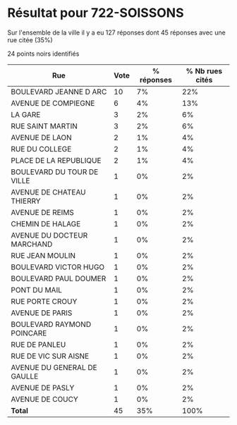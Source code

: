 # Résultat pour 722-SOISSONS

Sur l'ensemble de la ville il y a eu 127 réponses dont 45 réponses avec une rue citée (35%)

24 points noirs identifiés

| Rue | Vote | % réponses | % Nb rues cités|
|-----|------|------------|----------------|
| BOULEVARD JEANNE D ARC | 10 | 7% | 22%|
| AVENUE DE COMPIEGNE | 6 | 4% | 13%|
| LA GARE | 3 | 2% | 6%|
| RUE SAINT MARTIN | 3 | 2% | 6%|
| AVENUE DE LAON | 2 | 1% | 4%|
| RUE DU COLLEGE | 2 | 1% | 4%|
| PLACE DE LA REPUBLIQUE | 2 | 1% | 4%|
| BOULEVARD DU TOUR DE VILLE | 1 | 0% | 2%|
| AVENUE DE CHATEAU THIERRY | 1 | 0% | 2%|
| AVENUE DE REIMS | 1 | 0% | 2%|
| CHEMIN DE HALAGE | 1 | 0% | 2%|
| AVENUE DU DOCTEUR MARCHAND | 1 | 0% | 2%|
| RUE JEAN MOULIN | 1 | 0% | 2%|
| BOULEVARD VICTOR HUGO | 1 | 0% | 2%|
| BOULEVARD PAUL DOUMER | 1 | 0% | 2%|
| PONT DU MAIL | 1 | 0% | 2%|
| RUE PORTE CROUY | 1 | 0% | 2%|
| AVENUE DE PARIS | 1 | 0% | 2%|
| BOULEVARD RAYMOND POINCARE | 1 | 0% | 2%|
| RUE DE PANLEU | 1 | 0% | 2%|
| RUE DE VIC SUR AISNE | 1 | 0% | 2%|
| AVENUE DU GENERAL DE GAULLE | 1 | 0% | 2%|
| AVENUE DE PASLY | 1 | 0% | 2%|
| AVENUE DE COUCY | 1 | 0% | 2%|
| **Total** | 45 | 35% | 100%|
